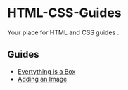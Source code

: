 # HTML-CSS-Guides
Your place for HTML and CSS guides .
 
## Guides
* [Evertything is a Box](box-model.md)
* [Adding an Image](images.md)
